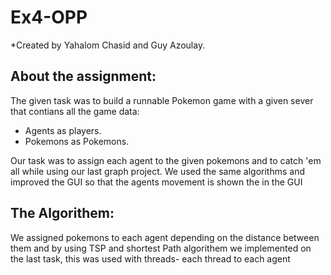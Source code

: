 # Ex4-OPP

*Created by Yahalom Chasid and Guy Azoulay.

## About the assignment:
The given task was to build a runnable Pokemon game with a given sever that contians all the game data:
* Agents as players.
* Pokemons as Pokemons.

Our task was to assign each agent to the given pokemons and to catch 'em all while using our last graph project.
We used the same algorithms and improved the GUI so that the agents movement is shown the in the GUI

## The Algorithem:
We assigned pokemons to each agent depending on the distance between them and by using TSP and shortest Path algorithem we implemented on the last task,
this was used with threads- each thread to each agent
